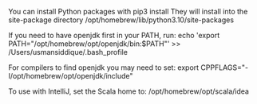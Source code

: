 You can install Python packages with
  pip3 install <package>
They will install into the site-package directory
  /opt/homebrew/lib/python3.10/site-packages



If you need to have openjdk first in your PATH, run:
  echo 'export PATH="/opt/homebrew/opt/openjdk/bin:$PATH"' >> /Users/usmansiddique/.bash_profile

For compilers to find openjdk you may need to set:
  export CPPFLAGS="-I/opt/homebrew/opt/openjdk/include"

To use with IntelliJ, set the Scala home to:
  /opt/homebrew/opt/scala/idea
